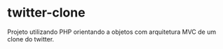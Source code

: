 # twitter-clone
Projeto utilizando PHP orientando a objetos com arquitetura MVC de um clone do twitter.
